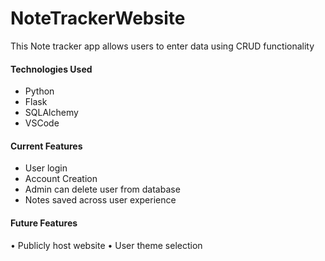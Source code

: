 # NoteTrackerWebsite
This Note tracker app allows users to enter data using CRUD functionality

#### Technologies Used
- Python
- Flask
- SQLAlchemy
- VSCode


#### Current Features
- User login
- Account Creation
- Admin can delete user from database
- Notes saved across user experience


#### Future Features
•	 Publicly host website
• 	User theme selection

